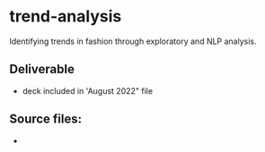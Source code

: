# trend-analysis
Identifying trends in fashion through exploratory and NLP analysis. 

## Deliverable
* deck included in 'August 2022" file

## Source files:
* 
